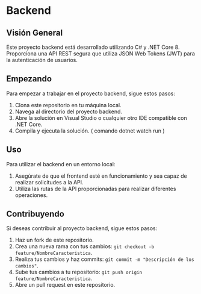 # Backend

## Visión General

Este proyecto backend está desarrollado utilizando C# y .NET Core 8. Proporciona una API REST segura que utiliza JSON Web Tokens (JWT) para la autenticación de usuarios.

## Empezando

Para empezar a trabajar en el proyecto backend, sigue estos pasos:

1. Clona este repositorio en tu máquina local.
2. Navega al directorio del proyecto backend.
3. Abre la solución en Visual Studio o cualquier otro IDE compatible con .NET Core.
4. Compila y ejecuta la solución. ( comando dotnet watch run )

## Uso

Para utilizar el backend en un entorno local:

1. Asegúrate de que el frontend esté en funcionamiento y sea capaz de realizar solicitudes a la API.
2. Utiliza las rutas de la API proporcionadas para realizar diferentes operaciones.

## Contribuyendo

Si deseas contribuir al proyecto backend, sigue estos pasos:

1. Haz un fork de este repositorio.
2. Crea una nueva rama con tus cambios: `git checkout -b feature/NombreCaracteristica`.
3. Realiza tus cambios y haz commits: `git commit -m "Descripción de los cambios"`.
4. Sube tus cambios a tu repositorio: `git push origin feature/NombreCaracteristica`.
5. Abre un pull request en este repositorio.


